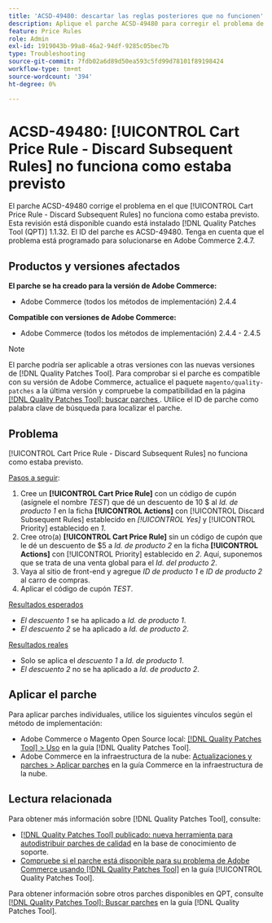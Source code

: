 ```yaml
---
title: 'ACSD-49480: descartar las reglas posteriores que no funcionen'
description: Aplique el parche ACSD-49480 para corregir el problema de Adobe Commerce en el que [!UICONTROL Cart Price Rule - Discard Subsequent Rules] no funciona como estaba previsto.
feature: Price Rules
role: Admin
exl-id: 1919043b-99a8-46a2-94df-9285c05bec7b
type: Troubleshooting
source-git-commit: 7fdb02a6d89d50ea593c5fd99d78101f89198424
workflow-type: tm+mt
source-wordcount: '394'
ht-degree: 0%

---
```


# ACSD-49480: [!UICONTROL Cart Price Rule - Discard Subsequent Rules] no funciona como estaba previsto

El parche ACSD-49480 corrige el problema en el que [!UICONTROL Cart Price Rule - Discard Subsequent Rules] no funciona como estaba previsto. Esta revisión está disponible cuando está instalado [!DNL Quality Patches Tool (QPT)] 1.1.32. El ID del parche es ACSD-49480. Tenga en cuenta que el problema está programado para solucionarse en Adobe Commerce 2.4.7.

## Productos y versiones afectados

**El parche se ha creado para la versión de Adobe Commerce:**

* Adobe Commerce (todos los métodos de implementación) 2.4.4

**Compatible con versiones de Adobe Commerce:**

* Adobe Commerce (todos los métodos de implementación) 2.4.4 - 2.4.5

>[!NOTE]
>
>El parche podría ser aplicable a otras versiones con las nuevas versiones de [!DNL Quality Patches Tool]. Para comprobar si el parche es compatible con su versión de Adobe Commerce, actualice el paquete `magento/quality-patches` a la última versión y compruebe la compatibilidad en la página [[!DNL Quality Patches Tool]: buscar parches ](https://experienceleague.adobe.com/tools/commerce-quality-patches/index.html?lang=es). Utilice el ID de parche como palabra clave de búsqueda para localizar el parche.

## Problema

[!UICONTROL Cart Price Rule - Discard Subsequent Rules] no funciona como estaba previsto.

<u>Pasos a seguir</u>:

1. Cree un **[!UICONTROL Cart Price Rule]** con un código de cupón (asígnele el nombre *TEST*) que dé un descuento de 10 $ al *Id. de producto 1* en la ficha **[!UICONTROL Actions]** con [!UICONTROL Discard Subsequent Rules] establecido en *[!UICONTROL Yes]* y [!UICONTROL Priority] establecido en *1*.
1. Cree otro(a) **[!UICONTROL Cart Price Rule]** sin un código de cupón que le dé un descuento de $5 a *Id. de producto 2* en la ficha **[!UICONTROL Actions]** con [!UICONTROL Priority] establecido en *2*. Aquí, suponemos que se trata de una venta global para el *Id. del producto 2*.
1. Vaya al sitio de front-end y agregue *ID de producto 1* e *ID de producto 2* al carro de compras.
1. Aplicar el código de cupón *TEST*.

<u>Resultados esperados</u>

* *El descuento 1* se ha aplicado a *Id. de producto 1*.
* *El descuento 2* se ha aplicado a *Id. de producto 2*.

<u>Resultados reales</u>

* Solo se aplica el *descuento 1* a *Id. de producto 1*.
* *El descuento 2* no se ha aplicado a *Id. de producto 2*.

## Aplicar el parche

Para aplicar parches individuales, utilice los siguientes vínculos según el método de implementación:

* Adobe Commerce o Magento Open Source local: [[!DNL Quality Patches Tool] > Uso](/help/tools/quality-patches-tool/usage.md) en la guía [!DNL Quality Patches Tool].
* Adobe Commerce en la infraestructura de la nube: [Actualizaciones y parches > Aplicar parches](https://experienceleague.adobe.com/docs/commerce-cloud-service/user-guide/develop/upgrade/apply-patches.html?lang=es) en la guía Commerce en la infraestructura de la nube.

## Lectura relacionada

Para obtener más información sobre [!DNL Quality Patches Tool], consulte:

* [[!DNL Quality Patches Tool] publicado: nueva herramienta para autodistribuir parches de calidad](https://experienceleague.adobe.com/es/docs/commerce-operations/tools/quality-patches-tool/quality-patches-tool-to-self-serve-quality-patches) en la base de conocimiento de soporte.
* [Compruebe si el parche está disponible para su problema de Adobe Commerce usando [!DNL Quality Patches Tool]](/help/tools/quality-patches-tool/patches-available-in-qpt/check-patch-for-magento-issue-with-magento-quality-patches.md) en la guía [!UICONTROL Quality Patches Tool].


Para obtener información sobre otros parches disponibles en QPT, consulte [[!DNL Quality Patches Tool]: Buscar parches](https://experienceleague.adobe.com/tools/commerce-quality-patches/index.html?lang=es) en la guía [!DNL Quality Patches Tool].
